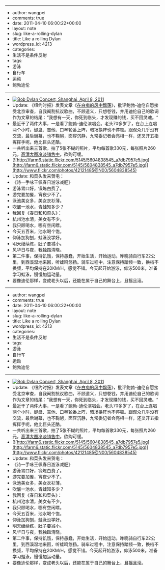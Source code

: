 - --
- author: wangpei
- comments: true
- date: 2011-04-10 06:00:22+00:00
- layout: note
- slug: like-a-rolling-dylan
- title: Like a rolling Dylan
- wordpress_id: 4213
- categories:
- 生活不是条件反射
- tags:
- 游泳
- 自行车
- 运动
- 鲍勃迪伦
- --
- [![Bob Dylan Concert,  Shanghai, April 8, 2011](http://farm6.static.flickr.com/5024/5600798479_0ba3e4a8f3.jpg)](http://www.flickr.com/photos/42121485@N00/5600798479)
- Update: 《纽约时报》发表文章《[在白痴的风中飘荡]( http://tinyurl.com/6ztk39t)》，批评鲍勃-迪伦自愿接受北京审查，自我阉割抗议歌曲，不顾道义，只想卷钱，并用迪伦自己的歌词作为文章的结尾：”我想有一天，你死到临头，才发现赚的钱，买不回灵魂。“
- 最近干了两件大事，一是看了鲍勃-迪伦演唱会。老头70多岁了，在台上连唱两个小时，键盘、吉他、口琴轮番上阵，暗场换阵也不停顿。跟观众几乎没有交流，最后谢幕，也不鞠躬，面容沉静，九常委记者会亮相一样，还叉开五指挥挥手呢，他比巨头还酷。
- 一共听出来三首歌，拍了5张不糊的照片，平均每首歌330元，每张照片260元。[高清大图冷淡销售中](http://www.flickr.com/photos/lookoo/)，欲购可缓。
- [![http://farm6.static.flickr.com/5145/5604838545_a7db7957e5.jpg](http://farm6.static.flickr.com/5145/5604838545_a7db7957e5.jpg)](http://www.flickr.com/photos/42121485@N00/5604838545)
- Update: 和菜头发来贺电：
- 《诗一手咏王佩春日游泳减肥》
- 游泳胃口好，锻炼白费了。
- 游完要加餐，宵夜少不了。
- 泳池美女多，美女衣衫薄。
- 吹皱一池水，青蛙知多少？
- 我回复《春日和和菜头》：
- 杭州池水清，美女有不少，
- 我只顾喝水，哪有空闲瞟。
- 今天五百米，池水喝个饱。
- 仰泳加狗刨，蛙泳没学好。
- 明天继续练，肚子要减小。
- 风华日与夜，我独踏清晓。
- 第二件事，保持饥饿，保持愚蠢，开始生活，开始运动。昨晚骑自行车22公里，到西溪湿地来回，听蛙鸣悠扬。骑车过程中，注意保持踏频一致，换档不换频，平均保持在20KM/H，感觉不错。今天起开始游泳，仰泳500米，准备学习蛙泳，慢慢加运动量。
- 要像迪伦那样，变成老头以后，还能在属于自己的舞台上，且摇且滚。
- --
- author: wangpei
- comments: true
- date: 2011-04-10 06:00:22+00:00
- layout: note
- slug: like-a-rolling-dylan
- title: Like a rolling Dylan
- wordpress_id: 4213
- categories:
- 生活不是条件反射
- tags:
- 游泳
- 自行车
- 运动
- 鲍勃迪伦
- --
- [![Bob Dylan Concert,  Shanghai, April 8, 2011](http://farm6.static.flickr.com/5024/5600798479_0ba3e4a8f3.jpg)](http://www.flickr.com/photos/42121485@N00/5600798479)
- Update: 《纽约时报》发表文章《[在白痴的风中飘荡]( http://tinyurl.com/6ztk39t)》，批评鲍勃-迪伦自愿接受北京审查，自我阉割抗议歌曲，不顾道义，只想卷钱，并用迪伦自己的歌词作为文章的结尾：”我想有一天，你死到临头，才发现赚的钱，买不回灵魂。“
- 最近干了两件大事，一是看了鲍勃-迪伦演唱会。老头70多岁了，在台上连唱两个小时，键盘、吉他、口琴轮番上阵，暗场换阵也不停顿。跟观众几乎没有交流，最后谢幕，也不鞠躬，面容沉静，九常委记者会亮相一样，还叉开五指挥挥手呢，他比巨头还酷。
- 一共听出来三首歌，拍了5张不糊的照片，平均每首歌330元，每张照片260元。[高清大图冷淡销售中](http://www.flickr.com/photos/lookoo/)，欲购可缓。
- [![http://farm6.static.flickr.com/5145/5604838545_a7db7957e5.jpg](http://farm6.static.flickr.com/5145/5604838545_a7db7957e5.jpg)](http://www.flickr.com/photos/42121485@N00/5604838545)
- Update: 和菜头发来贺电：
- 《诗一手咏王佩春日游泳减肥》
- 游泳胃口好，锻炼白费了。
- 游完要加餐，宵夜少不了。
- 泳池美女多，美女衣衫薄。
- 吹皱一池水，青蛙知多少？
- 我回复《春日和和菜头》：
- 杭州池水清，美女有不少，
- 我只顾喝水，哪有空闲瞟。
- 今天五百米，池水喝个饱。
- 仰泳加狗刨，蛙泳没学好。
- 明天继续练，肚子要减小。
- 风华日与夜，我独踏清晓。
- 第二件事，保持饥饿，保持愚蠢，开始生活，开始运动。昨晚骑自行车22公里，到西溪湿地来回，听蛙鸣悠扬。骑车过程中，注意保持踏频一致，换档不换频，平均保持在20KM/H，感觉不错。今天起开始游泳，仰泳500米，准备学习蛙泳，慢慢加运动量。
- 要像迪伦那样，变成老头以后，还能在属于自己的舞台上，且摇且滚。
